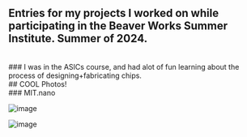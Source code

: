 ## Entries for my projects I worked on while participating in the Beaver Works Summer Institute. Summer of 2024. 
<br>
### I was in the ASICs course, and had alot of fun learning about the process of designing+fabricating chips. 
<br>
## COOL Photos!
<br>
### MIT.nano


![image](https://drive.google.com/file/d/1L1ZIn1z2Agzi0wvvM8ZN56ko-3nRndOP/view?usp=sharing)

![image]()

